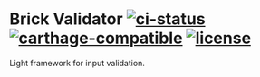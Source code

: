 # Brick Validator [![ci-status]][ci-overview] [![carthage-compatible]][carthage-overview] [![license]][license-overview]

Light framework for input validation.

[license]: https://img.shields.io/badge/license-Apache%20License%202.0-blue.svg?style=flat
[license-overview]: http://choosealicense.com/licenses/apache-2.0/

[ci-status]: https://travis-ci.org/alexcristea/brick-validator.svg?branch=develop
[ci-overview]: https://travis-ci.org/alexcristea/brick-validator

[carthage-compatible]: https://img.shields.io/badge/carthage-compatible-4BC51D.svg?style=flat
[carthage-overview]: https://github.com/Carthage/Carthage